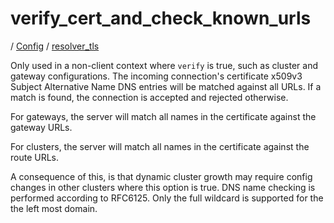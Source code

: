 # verify_cert_and_check_known_urls

/ [Config](../..) / [resolver_tls](..) 

Only used in a non-client context where `verify` is true, such as cluster and gateway configurations.
The incoming connection's certificate x509v3 Subject Alternative Name DNS entries will be matched against
all URLs. If a match is found, the connection is accepted and rejected otherwise.

For gateways, the server will match all names in the certificate against the gateway URLs.

For clusters, the server will match all names in the certificate against the route URLs.

A consequence of this, is that dynamic cluster growth may require config changes in other clusters where this
option is true. DNS name checking is performed according to RFC6125. Only the full wildcard is supported for the
the left most domain.

